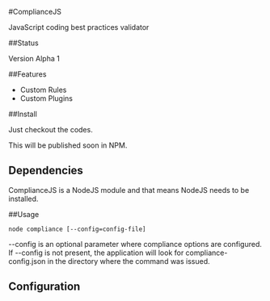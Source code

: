 #ComplianceJS

JavaScript coding best practices validator

##Status

Version Alpha 1

##Features

- Custom Rules
- Custom Plugins

##Install

Just checkout the codes.

This will be published soon in NPM.

## Dependencies

ComplianceJS is a NodeJS module and that means NodeJS needs to be installed.

##Usage


``` 
node compliance [--config=config-file]
```
--config  is an optional parameter where compliance options are configured.  If --config is not present, the application will look for compliance-config.json in the directory where the command was issued.




Configuration
-------------

``` JavaScript
